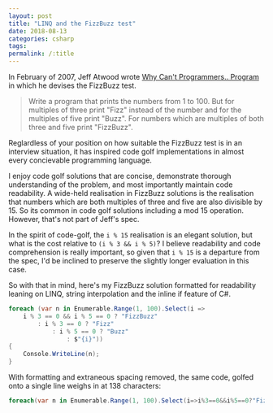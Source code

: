 ```yaml
---
layout: post
title: "LINQ and the FizzBuzz test"
date: 2018-08-13
categories: csharp
tags: 
permalink: /:title
---
```


In February of 2007, Jeff Atwood wrote [Why Can't Programmers.. Program](https://blog.codinghorror.com/why-cant-programmers-program/) in which he devises the FizzBuzz test.

> Write a program that prints the numbers from 1 to 100. But for multiples of three print "Fizz" instead of the number and for the multiples of five print "Buzz". For numbers which are multiples of both three and five print "FizzBuzz".

Reglardless of your position on how suitable the FizzBuzz test is in an interview situation, it has inspired code golf implementations in almost every concievable programming language.

I enjoy code golf solutions that are concise, demonstrate thorough understanding of the problem, and most importantly maintain code readability. A wide-held realisation in FizzBuzz solutions is the realisation that numbers which are both multiples of three and five are also divisible by 15. So its common in code golf solutions including a mod 15 operation. However, that's not part of Jeff's spec.

In the spirit of code-golf, the `i % 15` realisation is an elegant solution, but what is the cost relative to `(i % 3 && i % 5)`? I believe readability and code comprehension is really important, so given that `i % 15` is a departure from the spec, I'd be inclined to preserve the slightly longer evaluation in this case.

So with that in mind, here's my FizzBuzz solution formatted for readability leaning on LINQ, string interpolation and the inline if feature of C#.

```csharp
foreach (var n in Enumerable.Range(1, 100).Select(i =>
    i % 3 == 0 && i % 5 == 0 ? "FizzBuzz"
        : i % 3 == 0 ? "Fizz"
            : i % 5 == 0 ? "Buzz"
                : $"{i}"))
{
    Console.WriteLine(n);
}
```

With formatting and extraneous spacing removed, the same code, golfed onto a single line weighs in at 138 characters:

```csharp
foreach(var n in Enumerable.Range(1, 100).Select(i=>i%3==0&&i%5==0?"FizzBuzz":i%3==0?"Fizz":i%5==0?"Buzz":$"{i}")){Console.WriteLine(n);}
```